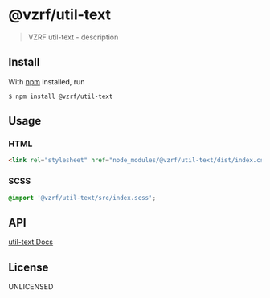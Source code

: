 # @vzrf/util-text

> VZRF util-text - description

## Install

With [npm](https://npmjs.org/) installed, run

```
$ npm install @vzrf/util-text
```

## Usage

### HTML
```html
<link rel="stylesheet" href="node_modules/@vzrf/util-text/dist/index.css">
```

### SCSS
```scss
@import '@vzrf/util-text/src/index.scss';
```

## API
[util-text Docs](https://vzrf-docs.cfappsawsnpeast.ebiz.verizon.com/utilities/utility-text)

## License
UNLICENSED
